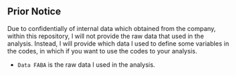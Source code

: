 ## Prior Notice

Due to confidentially of internal data which obtained from the company, within this repository, I will not provide the raw data that used in the analysis. Instead, I will provide which data I used to define some variables in the codes, in which if you want to use the codes to your analysis.
* ```Data FABA``` is the raw data I used in the analysis.
